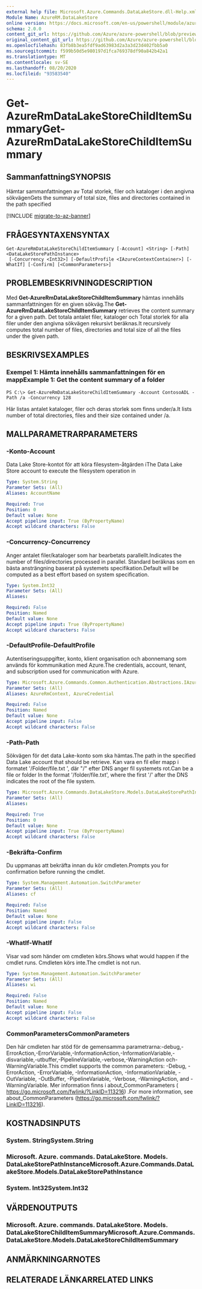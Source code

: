 ```yaml
---
external help file: Microsoft.Azure.Commands.DataLakeStore.dll-Help.xml
Module Name: AzureRM.DataLakeStore
online version: https://docs.microsoft.com/en-us/powershell/module/azurerm.datalakestore/get-azureatalakestorechilditemsummary
schema: 2.0.0
content_git_url: https://github.com/Azure/azure-powershell/blob/preview/src/ResourceManager/DataLakeStore/Commands.DataLakeStore/help/Get-AzureRmDataLakeStoreChildItemSummary.md
original_content_git_url: https://github.com/Azure/azure-powershell/blob/preview/src/ResourceManager/DataLakeStore/Commands.DataLakeStore/help/Get-AzureRmDataLakeStoreChildItemSummary.md
ms.openlocfilehash: 83fb8b3ea5fdf9ad63983d2a3a3d23d402fbb5a0
ms.sourcegitcommit: f599b50d5e980197d1fca769378df90a842b42a1
ms.translationtype: MT
ms.contentlocale: sv-SE
ms.lasthandoff: 08/20/2020
ms.locfileid: "93583540"
---
```

# <span data-ttu-id="a2aaf-101">Get-AzureRmDataLakeStoreChildItemSummary</span><span class="sxs-lookup"><span data-stu-id="a2aaf-101">Get-AzureRmDataLakeStoreChildItemSummary</span></span>

## <span data-ttu-id="a2aaf-102">Sammanfattning</span><span class="sxs-lookup"><span data-stu-id="a2aaf-102">SYNOPSIS</span></span>
<span data-ttu-id="a2aaf-103">Hämtar sammanfattningen av Total storlek, filer och kataloger i den angivna sökvägen</span><span class="sxs-lookup"><span data-stu-id="a2aaf-103">Gets the summary of total size, files and directories contained in the path specified</span></span>

[!INCLUDE [migrate-to-az-banner](../../includes/migrate-to-az-banner.md)]

## <span data-ttu-id="a2aaf-104">FRÅGESYNTAXEN</span><span class="sxs-lookup"><span data-stu-id="a2aaf-104">SYNTAX</span></span>

```
Get-AzureRmDataLakeStoreChildItemSummary [-Account] <String> [-Path] <DataLakeStorePathInstance>
 [-Concurrency <Int32>] [-DefaultProfile <IAzureContextContainer>] [-WhatIf] [-Confirm] [<CommonParameters>]
```

## <span data-ttu-id="a2aaf-105">PROBLEMBESKRIVNING</span><span class="sxs-lookup"><span data-stu-id="a2aaf-105">DESCRIPTION</span></span>
<span data-ttu-id="a2aaf-106">Med **Get-AzureRmDataLakeStoreChildItemSummary** hämtas innehålls sammanfattningen för en given sökväg.</span><span class="sxs-lookup"><span data-stu-id="a2aaf-106">The **Get-AzureRmDataLakeStoreChildItemSummary** retrieves the content summary for a given path.</span></span> <span data-ttu-id="a2aaf-107">Det totala antalet filer, kataloger och Total storlek för alla filer under den angivna sökvägen rekursivt beräknas.</span><span class="sxs-lookup"><span data-stu-id="a2aaf-107">It recursively computes total number of files, directories and total size of all the files under the given path.</span></span>

## <span data-ttu-id="a2aaf-108">BESKRIVS</span><span class="sxs-lookup"><span data-stu-id="a2aaf-108">EXAMPLES</span></span>

### <span data-ttu-id="a2aaf-109">Exempel 1: Hämta innehålls sammanfattningen för en mapp</span><span class="sxs-lookup"><span data-stu-id="a2aaf-109">Example 1: Get the content summary of a folder</span></span>
```
PS C:\> Get-AzureRmDataLakeStoreChildItemSummary -Account ContosoADL -Path /a -Concurrency 128
```

<span data-ttu-id="a2aaf-110">Här listas antalet kataloger, filer och deras storlek som finns under/a.</span><span class="sxs-lookup"><span data-stu-id="a2aaf-110">It lists number of total directories, files and their size contained under /a.</span></span>

## <span data-ttu-id="a2aaf-111">MALLPARAMETRAR</span><span class="sxs-lookup"><span data-stu-id="a2aaf-111">PARAMETERS</span></span>

### <span data-ttu-id="a2aaf-112">-Konto</span><span class="sxs-lookup"><span data-stu-id="a2aaf-112">-Account</span></span>
<span data-ttu-id="a2aaf-113">Data Lake Store-kontot för att köra filesystem-åtgärden i</span><span class="sxs-lookup"><span data-stu-id="a2aaf-113">The Data Lake Store account to execute the filesystem operation in</span></span>

```yaml
Type: System.String
Parameter Sets: (All)
Aliases: AccountName

Required: True
Position: 0
Default value: None
Accept pipeline input: True (ByPropertyName)
Accept wildcard characters: False
```

### <span data-ttu-id="a2aaf-114">-Concurrency</span><span class="sxs-lookup"><span data-stu-id="a2aaf-114">-Concurrency</span></span>
<span data-ttu-id="a2aaf-115">Anger antalet filer/kataloger som har bearbetats parallellt.</span><span class="sxs-lookup"><span data-stu-id="a2aaf-115">Indicates the number of files/directories processed in parallel.</span></span>
<span data-ttu-id="a2aaf-116">Standard beräknas som en bästa ansträngning baserat på systemets specifikation.</span><span class="sxs-lookup"><span data-stu-id="a2aaf-116">Default will be computed as a best effort based on system specification.</span></span>

```yaml
Type: System.Int32
Parameter Sets: (All)
Aliases:

Required: False
Position: Named
Default value: None
Accept pipeline input: True (ByPropertyName)
Accept wildcard characters: False
```

### <span data-ttu-id="a2aaf-117">-DefaultProfile</span><span class="sxs-lookup"><span data-stu-id="a2aaf-117">-DefaultProfile</span></span>
<span data-ttu-id="a2aaf-118">Autentiseringsuppgifter, konto, klient organisation och abonnemang som används för kommunikation med Azure.</span><span class="sxs-lookup"><span data-stu-id="a2aaf-118">The credentials, account, tenant, and subscription used for communication with Azure.</span></span>

```yaml
Type: Microsoft.Azure.Commands.Common.Authentication.Abstractions.IAzureContextContainer
Parameter Sets: (All)
Aliases: AzureRmContext, AzureCredential

Required: False
Position: Named
Default value: None
Accept pipeline input: False
Accept wildcard characters: False
```

### <span data-ttu-id="a2aaf-119">-Path</span><span class="sxs-lookup"><span data-stu-id="a2aaf-119">-Path</span></span>
<span data-ttu-id="a2aaf-120">Sökvägen för det data Lake-konto som ska hämtas.</span><span class="sxs-lookup"><span data-stu-id="a2aaf-120">The path in the specified Data Lake account that should be retrieve.</span></span>
<span data-ttu-id="a2aaf-121">Kan vara en fil eller mapp i formatet '/Folder/file.txt ', där "/" efter DNS anger fil systemets rot.</span><span class="sxs-lookup"><span data-stu-id="a2aaf-121">Can be a file or folder In the format '/folder/file.txt', where the first '/' after the DNS indicates the root of the file system.</span></span>

```yaml
Type: Microsoft.Azure.Commands.DataLakeStore.Models.DataLakeStorePathInstance
Parameter Sets: (All)
Aliases:

Required: True
Position: 0
Default value: None
Accept pipeline input: True (ByPropertyName)
Accept wildcard characters: False
```

### <span data-ttu-id="a2aaf-122">-Bekräfta</span><span class="sxs-lookup"><span data-stu-id="a2aaf-122">-Confirm</span></span>
<span data-ttu-id="a2aaf-123">Du uppmanas att bekräfta innan du kör cmdleten.</span><span class="sxs-lookup"><span data-stu-id="a2aaf-123">Prompts you for confirmation before running the cmdlet.</span></span>

```yaml
Type: System.Management.Automation.SwitchParameter
Parameter Sets: (All)
Aliases: cf

Required: False
Position: Named
Default value: None
Accept pipeline input: False
Accept wildcard characters: False
```

### <span data-ttu-id="a2aaf-124">-WhatIf</span><span class="sxs-lookup"><span data-stu-id="a2aaf-124">-WhatIf</span></span>
<span data-ttu-id="a2aaf-125">Visar vad som händer om cmdleten körs.</span><span class="sxs-lookup"><span data-stu-id="a2aaf-125">Shows what would happen if the cmdlet runs.</span></span>
<span data-ttu-id="a2aaf-126">Cmdleten körs inte.</span><span class="sxs-lookup"><span data-stu-id="a2aaf-126">The cmdlet is not run.</span></span>

```yaml
Type: System.Management.Automation.SwitchParameter
Parameter Sets: (All)
Aliases: wi

Required: False
Position: Named
Default value: None
Accept pipeline input: False
Accept wildcard characters: False
```

### <span data-ttu-id="a2aaf-127">CommonParameters</span><span class="sxs-lookup"><span data-stu-id="a2aaf-127">CommonParameters</span></span>
<span data-ttu-id="a2aaf-128">Den här cmdleten har stöd för de gemensamma parametrarna:-debug,-ErrorAction,-ErrorVariable,-InformationAction,-InformationVariable,-disvariable,-utbuffer,-PipelineVariable,-verbose,-WarningAction och-WarningVariable.</span><span class="sxs-lookup"><span data-stu-id="a2aaf-128">This cmdlet supports the common parameters: -Debug, -ErrorAction, -ErrorVariable, -InformationAction, -InformationVariable, -OutVariable, -OutBuffer, -PipelineVariable, -Verbose, -WarningAction, and -WarningVariable.</span></span> <span data-ttu-id="a2aaf-129">Mer information finns i about_CommonParameters ( https://go.microsoft.com/fwlink/?LinkID=113216) .</span><span class="sxs-lookup"><span data-stu-id="a2aaf-129">For more information, see about_CommonParameters (https://go.microsoft.com/fwlink/?LinkID=113216).</span></span>

## <span data-ttu-id="a2aaf-130">KOSTNADS</span><span class="sxs-lookup"><span data-stu-id="a2aaf-130">INPUTS</span></span>

### <span data-ttu-id="a2aaf-131">System. String</span><span class="sxs-lookup"><span data-stu-id="a2aaf-131">System.String</span></span>

### <span data-ttu-id="a2aaf-132">Microsoft. Azure. commands. DataLakeStore. Models. DataLakeStorePathInstance</span><span class="sxs-lookup"><span data-stu-id="a2aaf-132">Microsoft.Azure.Commands.DataLakeStore.Models.DataLakeStorePathInstance</span></span>

### <span data-ttu-id="a2aaf-133">System. Int32</span><span class="sxs-lookup"><span data-stu-id="a2aaf-133">System.Int32</span></span>

## <span data-ttu-id="a2aaf-134">VÄRDEN</span><span class="sxs-lookup"><span data-stu-id="a2aaf-134">OUTPUTS</span></span>

### <span data-ttu-id="a2aaf-135">Microsoft. Azure. commands. DataLakeStore. Models. DataLakeStoreChildItemSummary</span><span class="sxs-lookup"><span data-stu-id="a2aaf-135">Microsoft.Azure.Commands.DataLakeStore.Models.DataLakeStoreChildItemSummary</span></span>

## <span data-ttu-id="a2aaf-136">ANMÄRKNINGAR</span><span class="sxs-lookup"><span data-stu-id="a2aaf-136">NOTES</span></span>

## <span data-ttu-id="a2aaf-137">RELATERADE LÄNKAR</span><span class="sxs-lookup"><span data-stu-id="a2aaf-137">RELATED LINKS</span></span>
